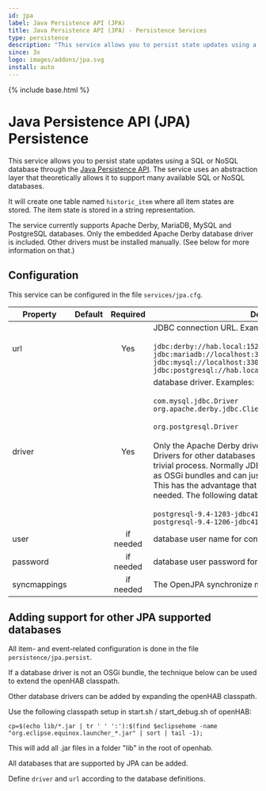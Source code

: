 ```yaml
---
id: jpa
label: Java Persistence API (JPA)
title: Java Persistence API (JPA) - Persistence Services
type: persistence
description: "This service allows you to persist state updates using a SQL or NoSQL database through the [Java Persistence API](https://en.wikipedia.org/wiki/Java_Persistence_API)."
since: 3x
logo: images/addons/jpa.svg
install: auto
---
```


<!-- Attention authors: Do not edit directly. Please add your changes to the appropriate source repository -->

{% include base.html %}

<AddonLogo />

# Java Persistence API (JPA) Persistence

This service allows you to persist state updates using a SQL or NoSQL database through the [Java Persistence API](https://en.wikipedia.org/wiki/Java_Persistence_API).
The service uses an abstraction layer that theoretically allows it to support many available SQL or NoSQL databases.

It will create one table named `historic_item` where all item states are stored.
The item state is stored in a string representation.

The service currently supports Apache Derby, MariaDB, MySQL and PostgreSQL databases.
Only the embedded Apache Derby database driver is included.
Other drivers must be installed manually.
(See below for more information on that.)

## Configuration

This service can be configured in the file `services/jpa.cfg`.

| Property     | Default | Required  | Description                                                  |
| ------------ | ------- | :-------: | ------------------------------------------------------------ |
| url          |         |    Yes    | JDBC connection URL.  Examples:<br/><br/>`jdbc:derby://hab.local:1527/openhab;create=true`<br/>`jdbc:mariadb://localhost:3306/openhab`<br/>`jdbc:mysql://localhost:3306/openhab`<br/>`jdbc:postgresql://hab.local:5432/openhab` |
| driver       |         |    Yes    | database driver.  Examples:<br/><br/>`com.mysql.jdbc.Driver`<br/>`org.apache.derby.jdbc.ClientDriver``org.mariadb.jdbc.Driver`<br/><br/>`org.postgresql.Driver`<br/></br>Only the Apache Derby driver is included with the service.  Drivers for other databases must be installed manually.  This is a trivial process.  Normally JDBC database drivers are packaged as OSGi bundles and can just be dropped into the `addons` folder. This has the advantage that users can update their drivers as needed. The following database drivers are known to work:<br/><br/>`postgresql-9.4-1203-jdbc41.jar`<br/>`postgresql-9.4-1206-jdbc41.jar` |
| user         |         | if needed | database user name for connection                            |
| password     |         | if needed | database user password for connection                        |
| syncmappings |         | if needed | The OpenJPA synchronize mappings configuration               |

## Adding support for other JPA supported databases

All item- and event-related configuration is done in the file `persistence/jpa.persist`.

If a database driver is not an OSGi bundle, the technique below can be used to extend the openHAB classpath.

Other database drivers can be added by expanding the openHAB classpath.

Use the following classpath setup in start.sh / start_debug.sh of openHAB:

```
cp=$(echo lib/*.jar | tr ' ' ':'):$(find $eclipsehome -name "org.eclipse.equinox.launcher_*.jar" | sort | tail -1);
```

This will add all .jar files in a folder "lib" in the root of openhab.

All databases that are supported by JPA can be added.

Define `driver` and `url` according to the database definitions.

